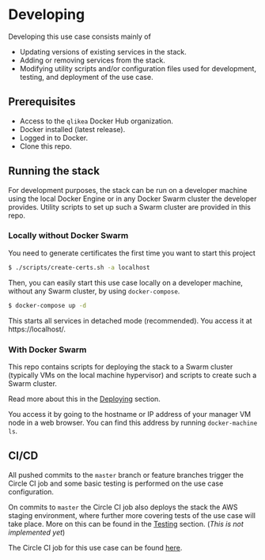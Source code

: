 # Developing

Developing this use case consists mainly of

* Updating versions of existing services in the stack.
* Adding or removing services from the stack.
* Modifying utility scripts and/or configuration files used for development, testing, and deployment of the use case.

## Prerequisites

* Access to the `qlikea` Docker Hub organization.
* Docker installed (latest release).
* Logged in to Docker.
* Clone this repo.

## Running the stack

For development purposes, the stack can be run on a developer machine using the local Docker Engine or in any Docker Swarm cluster the developer provides. Utility scripts to set up such a Swarm cluster are provided in this repo.

### Locally without Docker Swarm

You need to generate certificates the first time you want to start this project

```sh
$ ./scripts/create-certs.sh -a localhost
```

Then, you can easily start this use case locally on a developer machine, without any Swarm cluster, by using `docker-compose`.

```sh
$ docker-compose up -d
```

This starts all services in detached mode (recommended). You access it at https://localhost/.

### With Docker Swarm

This repo contains scripts for deploying the stack to a Swarm cluster (typically VMs on the local machine hypervisor) and scripts to create such a Swarm cluster.

Read more about this in the [Deploying](./deploying.md) section.

You access it by going to the hostname or IP address of your manager VM node in a web browser. You can find this address by running `docker-machine ls`.

## CI/CD

All pushed commits to the `master` branch or feature branches trigger the Circle CI job and some basic testing is performed on the use case configuration.

On commits to `master` the Circle CI job also deploys the stack the AWS staging environment, where further more covering tests of the use case will take place. More on this can be found in the [Testing](./testing.md) section. (_This is not implemented yet_)

The Circle CI job for this use case can be found [here](https://circleci.com/gh/qlik-ea/qliktive-custom-analytics).
